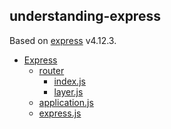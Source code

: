 understanding-express
---------

Based on [express](https://github.com/strongloop/express) v4.12.3.

- [Express](express/)
	- [router](express/router/)
		- [index.js](express/router/index.md)
		- [layer.js](express/router/layer.md)
    - [application.js](express/application.md)
    - [express.js](express/express.md)
